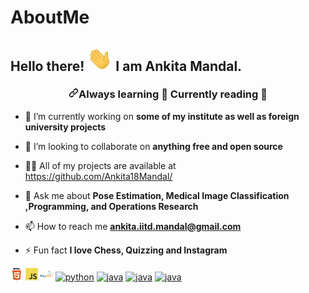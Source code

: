 # AboutMe
## Hello there! <img src="https://raw.githubusercontent.com/ABSphreak/ABSphreak/master/gifs/Hi.gif" width="40px" style="max-width:100%;"> I am Ankita Mandal.


<h3 align="center"><a id="user-content-a-passionate-developer-from-india" class="anchor" aria-hidden="true" href="#a-passionate-developer-from-india"><svg class="octicon octicon-link" viewBox="0 0 16 16" version="1.1" width="16" height="16" aria-hidden="true"><path fill-rule="evenodd" d="M7.775 3.275a.75.75 0 001.06 1.06l1.25-1.25a2 2 0 112.83 2.83l-2.5 2.5a2 2 0 01-2.83 0 .75.75 0 00-1.06 1.06 3.5 3.5 0 004.95 0l2.5-2.5a3.5 3.5 0 00-4.95-4.95l-1.25 1.25zm-4.69 9.64a2 2 0 010-2.83l2.5-2.5a2 2 0 012.83 0 .75.75 0 001.06-1.06 3.5 3.5 0 00-4.95 0l-2.5 2.5a3.5 3.5 0 004.95 4.95l1.25-1.25a.75.75 0 00-1.06-1.06l-1.25 1.25a2 2 0 01-2.83 0z"></path></svg></a>Always learning 🧠 Currently reading 📖</h3>

<ul>
<li>
<p><g-emoji class="g-emoji" alias="telescope" fallback-src="https://github.githubassets.com/images/icons/emoji/unicode/1f52d.png">🔭</g-emoji> I’m currently working on <strong>some of my institute as well as foreign university projects </strong></p>
</li>
<li>
<p><g-emoji class="g-emoji" alias="dancers" fallback-src="https://github.githubassets.com/images/icons/emoji/unicode/1f46f.png">👯</g-emoji> I’m looking to collaborate on <strong>anything free and open source</strong></p>
</li>
<li>
<p><g-emoji class="g-emoji" alias="man_technologist" fallback-src="https://github.githubassets.com/images/icons/emoji/unicode/1f468-1f4bb.png">👨‍💻</g-emoji> All of my projects are available at <a href="https://github.com/gargakshit">https://github.com/Ankita18Mandal/</a></p>
</li>
<li>
<p><g-emoji class="g-emoji" alias="speech_balloon" fallback-src="https://github.githubassets.com/images/icons/emoji/unicode/1f4ac.png">💬</g-emoji> Ask me about <strong>Pose Estimation, Medical Image Classification ,Programming, and Operations Research</strong></p>
</li>
<li>
<p><g-emoji class="g-emoji" alias="mailbox" fallback-src="https://github.githubassets.com/images/icons/emoji/unicode/1f4eb.png">📫</g-emoji> How to reach me <strong><a href="mailto:ankita.iitd.mandal@gmail.com">ankita.iitd.mandal@gmail.com</a></strong></p>
</li>
<li>
<p><g-emoji class="g-emoji" alias="zap" fallback-src="https://github.githubassets.com/images/icons/emoji/unicode/26a1.png">⚡</g-emoji> Fun fact <strong>I love Chess, Quizzing and Instagram </strong></p>
</li>
</ul>
<a target="_blank" rel="noopener noreferrer" href="https://raw.githubusercontent.com/devicons/devicon/master/icons/html5/html5-original-wordmark.svg"><img src="https://raw.githubusercontent.com/devicons/devicon/master/icons/html5/html5-original-wordmark.svg" alt="html5" width="20" height="20" style="max-width:100%;"></a>
<a target="_blank" rel="noopener noreferrer" href="https://raw.githubusercontent.com/devicons/devicon/master/icons/javascript/javascript-original.svg"><img src="https://raw.githubusercontent.com/devicons/devicon/master/icons/javascript/javascript-original.svg" alt="javascript" width="20" height="20" style="max-width:100%;"></a>
<a target="_blank" rel="noopener noreferrer" href="https://raw.githubusercontent.com/devicons/devicon/master/icons/mysql/mysql-original-wordmark.svg"><img src="https://raw.githubusercontent.com/devicons/devicon/master/icons/mysql/mysql-original-wordmark.svg" alt="mysql" width="20" height="20" style="max-width:100%;"></a>
<a target="_blank" rel="noopener noreferrer" href="https://img.icons8.com/color/48/000000/python.png"><img src="https://img.icons8.com/color/48/000000/python.png" alt="python" width="20" height="20" style="max-width:100%;"></a>
<a target="_blank" rel="noopener noreferrer" href="https://img.icons8.com/nolan/64/java-coffee-cup-logo.png"><img src="https://img.icons8.com/nolan/64/java-coffee-cup-logo.png" alt="java" width="20" height="20" style="max-width:100%;"></a>
<a target="_blank" rel="noopener noreferrer" href="https://img.icons8.com/ultraviolet/40/000000/css-filetype.png"><img src="https://img.icons8.com/ultraviolet/40/000000/css-filetype.png" alt="java" width="20" height="20" style="max-width:100%;"></a>
<a target="_blank" rel="noopener noreferrer" href="https://img.icons8.com/dusk/64/000000/javascript-logo.png"><img src="https://img.icons8.com/dusk/64/000000/javascript-logo.png" alt="java" width="20" height="20" style="max-width:100%;"></a>
